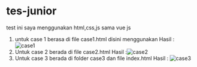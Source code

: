 # tes-junior
test ini saya menggunakan html,css,js sama vue js
1. untuk case 1 berasa di file case1.html disini menggunakan 
Hasil :
![case1](https://user-images.githubusercontent.com/56944631/162977790-a72d0e57-b009-4bde-96a6-a2ac18a32aba.PNG)
2. Untuk case 2 berada di file case2.html
Hasil :![case2](https://user-images.githubusercontent.com/56944631/162978091-99de9d78-a54f-45ee-a842-8514b8d02e52.PNG)
3. Untuk case 3 berada di folder case3 dan file index.html
Hasil :
![case3](https://user-images.githubusercontent.com/56944631/162978205-3ed93dbf-b6b1-4c61-8e0e-d6a4618d1ac0.png)
